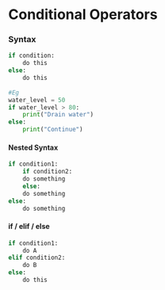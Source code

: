 # Conditional Operators

### Syntax

```python
if condition:
    do this
else:
    do this
    
#Eg
water_level = 50
if water_level > 80:
    print("Drain water")
else:
    print("Continue")
```

#### Nested Syntax

```python
if condition1:
    if condition2:
    do something
    else:
    do something
else:
    do something
```

#### if / elif / else

```python
if condition1:
    do A
elif condition2:
    do B
else:
    do this
```



